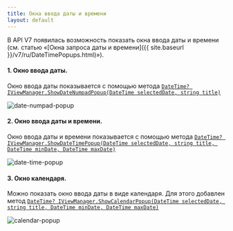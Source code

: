 ```yaml
---
title: Окна ввода даты и времени
layout: default
---
```


В API V7 появилась возможность показать окна ввода даты и времени (см. статью «[Окна запроса даты и времени]({{ site.baseurl }}/v7/ru/DateTimePopups.html)»).

#### 1. Окно ввода даты.

Окно ввода даты показывается с помощью метода [`DateTime? IViewManager.ShowDateNumpadPopup(DateTime selectedDate, string title)`]()

![date-numpad-popup](../../../img/showDateTimePopup/DateNumpadPopup.png)

#### 2. Окно ввода даты и времени.

Окно ввода даты и времени показывается с помощью метода [`DateTime? IViewManager.ShowDateTimePopup(DateTime selectedDate, string title, DateTime minDate, DateTime maxDate)`]()

![date-time-popup](../../../img/showDateTimePopup/DateTimePopup.png)

#### 3. Окно календаря.

Можно показать окно ввода даты в виде календаря. Для этого добавлен метод [`DateTime? IViewManager.ShowCalendarPopup(DateTime selectedDate, string title, DateTime minDate, DateTime maxDate)`]()

![calendar-popup](../../../img/showDateTimePopup/CalendarPopup.png)